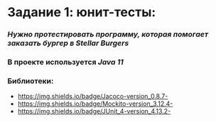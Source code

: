 # Задание 1: юнит-тесты: #
### *Нужно протестировать программу, которая помогает заказать бургер в Stellar Burgers*
### В проекте используется *Java 11* ###
### Библиотеки: ###
- https://img.shields.io/badge/Jacoco-version_0.8.7-<blue>
- https://img.shields.io/badge/Mockito-version_3.12.4-<blue>
- https://img.shields.io/badge/JUnit_4-version_4.13.2-<blue>
  